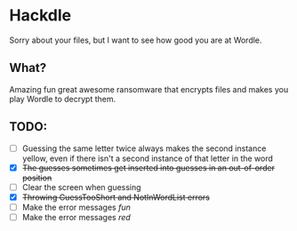 # Hackdle
Sorry about your files, but I want to see how good you are at Wordle.

## What?
Amazing fun great awesome ransomware that encrypts files and makes you play Wordle to decrypt them.

## TODO:
- [ ] Guessing the same letter twice always makes the second instance yellow, even if there isn't a second instance of that letter in the word
- [x] ~~The guesses sometimes get inserted into guesses in an out-of-order position~~
- [ ] Clear the screen when guessing
- [x] ~~Throwing GuessTooShort and NotInWordList errors~~
- [ ] Make the error messages *fun*
- [ ] Make the error messages *red*